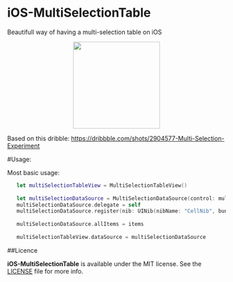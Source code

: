 # iOS-MultiSelectionTable
Beautifull way of having a multi-selection table on iOS

<p align="center">
  <img src="https://cloud.githubusercontent.com/assets/3007012/20760296/8250bade-b717-11e6-89b5-397d6653b5b5.gif"
  width="200px">
</p>

Based on this dribble:
https://dribbble.com/shots/2904577-Multi-Selection-Experiment

#Usage:

Most basic usage:

```swift
   let multiSelectionTableView = MultiSelectionTableView()
   
   let multiSelectionDataSource = MultiSelectionDataSource(control: multiSelectionTableView)
   multiSelectionDataSource.delegate = self
   multiSelectionDataSource.register(nib: UINib(nibName: "CellNib", bundle: nil), for: "CellIdentifier")
        
   multiSelectionDataSource.allItems = items
       
   multiSelectionTableView.dataSource = multiSelectionDataSource
   ```

##Licence

**iOS-MultiSelectionTable** is available under the MIT license. See the [LICENSE](https://github.com/nunogoncalves/iOS-MultiSelectionTable/blob/master/LICENSE.md) file for more info.
